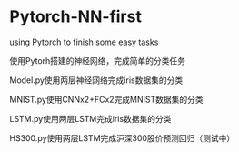 # Pytorch-NN-first
using Pytorch to finish some easy tasks

使用Pytorh搭建的神经网络，完成简单的分类任务

Model.py使用两层神经网络完成iris数据集的分类

MNIST.py使用CNNx2+FCx2完成MNIST数据集的分类

LSTM.py使用两层LSTM完成iris数据集的分类

HS300.py使用两层LSTM完成沪深300股价预测回归（测试中）
